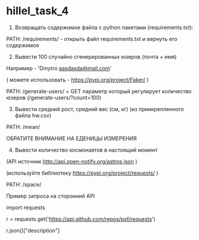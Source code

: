 # hillel_task_4

1. Возвращать содержимое файла с python пакетами (requirements.txt):

PATH: /requirements/ - открыть файл requirements.txt и вернуть его содержимое



2. Вывести 100 случайно сгенерированных юзеров (почта + имя)

Например - 'Dmytro aasdasda@mail.com'

( можете использовать - https://pypi.org/project/Faker/ )

PATH: /generate-users/ + GET параметр который регулирует количество юзеров (/generate-users/?count=100)



3. Вывести средний рост, средний вес (см, кг) (из приикрепленного файла hw.csv)

PATH: /mean/

ОБРАТИТЕ ВНИМАНИЕ НА ЕДЕНИЦЫ ИЗМЕРЕНИЯ



4. Вывести количество космонавтов в настоящий момент

(API источник http://api.open-notify.org/astros.json )

(используйте библиотеку https://pypi.org/project/requests/ )

PATH: /space/





Пример запроса на сторонний API

import requests

r = requests.get('https://api.github.com/repos/psf/requests')

r.json()["description"]